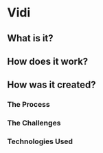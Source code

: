 # Vidi

## What is it?

## How does it work?

## How was it created?
### The Process


### The Challenges

### Technologies Used
